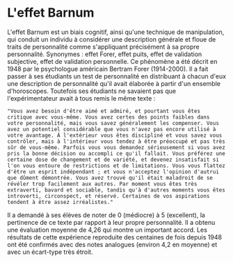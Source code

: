 # L'effet Barnum 

L'effet Barnum est un biais cognitif, ainsi qu'une technique de manipulation, qui conduit un individu à considérer une description générale et floue de traits de personnalité comme s'appliquant précisément à sa propre personnalité.
Synonymes : effet Forer, effet puits, effet de validation subjective, effet de validation personnelle.
Ce phénomène a été décrit en 1948 par le psychologue américain Bertram Forer (1914-2000). Il a fait passer à ses étudiants un test de personnalité en distribuant à chacun d'eux une description de personnalité qu'il avait élaborée à partir d'un ensemble d'horoscopes. Toutefois ses étudiants ne savaient pas que l'expérimentateur avait à tous remis le même texte :

```
"Vous avez besoin d'être aimé et admiré, et pourtant vous êtes critique avec vous-même. Vous avez certes des points faibles dans votre personnalité, mais vous savez généralement les compenser. Vous avez un potentiel considérable que vous n'avez pas encore utilisé à votre avantage. À l'extérieur vous êtes discipliné et vous savez vous contrôler, mais à l'intérieur vous tendez à être préoccupé et pas très sûr de vous-même. Parfois vous vous demandez sérieusement si vous avez pris la bonne décision ou accompli ce qu'il fallait. Vous préférez une certaine dose de changement et de variété, et devenez insatisfait si l'on vous entoure de restrictions et de limitations. Vous vous flattez d'être un esprit indépendant ; et vous n'acceptez l'opinion d'autrui que dûment démontrée. Vous avez trouvé qu'il était maladroit de se révéler trop facilement aux autres. Par moment vous êtes très extraverti, bavard et sociable, tandis qu'à d'autres moments vous êtes introverti, circonspect, et réservé. Certaines de vos aspirations tendent à être assez irréalistes."
```

Il a demandé à ses élèves de noter de 0 (médiocre) à 5 (excellent), la pertinence de ce texte par rapport à leur propre personnalité. Il a obtenu une évaluation moyenne de 4,26 qui montre un important accord. Les résultats de cette expérience reproduite des centaines de fois depuis 1948 ont été confirmés avec des notes analogues (environ 4,2 en moyenne) et avec un écart-type très étroit.
